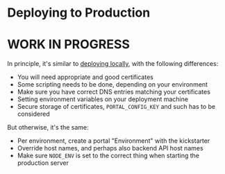 # Deploying to Production

# WORK IN PROGRESS

In principle, it's similar to [deploying locally](deploying-locally.md), with the following differences:

* You will need appropriate and good certificates
* Some scripting needs to be done, depending on your environment
* Make sure you have correct DNS entries matching your certificates
* Setting environment variables on your deployment machine
* Secure storage of certificates, `PORTAL_CONFIG_KEY` and such has to be considered

But otherwise, it's the same:

* Per environment, create a portal "Environment" with the kickstarter
* Override host names, and perhaps also backend API host names
* Make sure `NODE_ENV` is set to the correct thing when starting the production server
